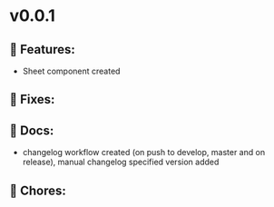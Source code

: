 # v0.0.1

## 🚀 Features:
- Sheet component created

## 🐛 Fixes:

## 📓 Docs:
- changelog workflow created (on push to develop, master and on release), manual changelog specified version added

## 🧹 Chores:


